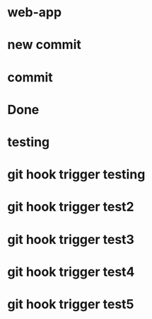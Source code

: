# web-app
# new commit
# commit
# Done
# testing 
# git hook trigger testing
# git hook trigger test2
# git hook trigger test3
# git hook trigger test4
# git hook trigger test5
